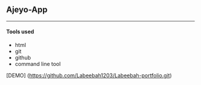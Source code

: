 ## Ajeyo-App

---------------------


#### Tools used
- html
- git
- github
- command line tool

[DEMO] (https://github.com/Labeebah1203/Labeebah-portfolio.git)